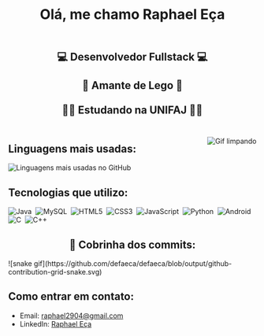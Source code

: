 <h1 align="center">Olá, me chamo Raphael Eça</h1>

<h2 align="center">
  <br>
    💻 Desenvolvedor Fullstack 💻
  <br>
  <br>
    🎲 Amante de Lego 🎲
  <br>
  <br>
    👨‍🎓 Estudando na UNIFAJ 👨‍🎓
  <br>
  <br>
</h2>

<img align="right" src="https://media.tenor.com/Cz3jrXfCoO4AAAAi/jiliaenfa-clubpenguinclean.gif" title="Apenas limpando" alt="Gif limpando"/>

<h2>Linguagens mais usadas:</h2>
<p>
  <img src="https://github-readme-stats.vercel.app/api/top-langs/?username=defaeca&layout=compact&theme=dark" alt="Linguagens mais usadas no GitHub" />
</p>

<h2>Tecnologias que utilizo:</h2>
<p>
  <img src="https://cdn.jsdelivr.net/gh/devicons/devicon/icons/java/java-original.svg" title="Java" alt="Java" width="40" height="40"/>&nbsp;
  <img src="https://cdn.jsdelivr.net/gh/devicons/devicon/icons/mysql/mysql-original.svg" title="MySQL" alt="MySQL" width="40" height="40"/>&nbsp;
  <img src="https://cdn.jsdelivr.net/gh/devicons/devicon/icons/html5/html5-original.svg" title="HTML5" alt="HTML5" width="40" height="40"/>&nbsp;
  <img src="https://cdn.jsdelivr.net/gh/devicons/devicon/icons/css3/css3-original.svg" title="CSS3" alt="CSS3" width="40" height="40"/>&nbsp;
  <img src="https://cdn.jsdelivr.net/gh/devicons/devicon/icons/javascript/javascript-original.svg" title="JavaScript" alt="JavaScript" width="40" height="40"/>&nbsp;
  <img src="https://cdn.jsdelivr.net/gh/devicons/devicon/icons/python/python-original.svg" title="Python" alt="Python" width="40" height="40"/>&nbsp;
  <img src="https://cdn.jsdelivr.net/gh/devicons/devicon/icons/android/android-original.svg" title="Android" alt="Android" width="40" height="40"/>&nbsp;
  <img src="https://cdn.jsdelivr.net/gh/devicons/devicon/icons/c/c-original.svg" title="C" alt="C" width="40" height="40"/>&nbsp;
  <img src="https://cdn.jsdelivr.net/gh/devicons/devicon/icons/cplusplus/cplusplus-original.svg" title="C++" alt="C++" width="40" height="40"/>&nbsp;
</p>

<h2 align="center">🐍 Cobrinha dos commits:</h2>
![snake gif](https://github.com/defaeca/defaeca/blob/output/github-contribution-grid-snake.svg)

<h2>Como entrar em contato:</h2>
<ul>
  <li>Email: <a href="mailto:raphael2904@gmail.com">raphael2904@gmail.com</a></li>
  <li>LinkedIn: <a href="https://www.linkedin.com/in/raphaele%C3%A7a/">Raphael Eça</a></li>
</ul>
